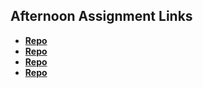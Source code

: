 ## Afternoon Assignment Links

* **[Repo](https://github.com/BlakeLawatch/https://github.com/BlakeLawatch/scoreboard)**
* **[Repo](https://github.com/BlakeLawatch/https://github.com/BlakeLawatch/swarm)**
* **[Repo](https://github.com/BlakeLawatch/https://github.com/BlakeLawatch/ice-cream-parlor)**
* **[Repo](https://github.com/BlakeLawatch/https://github.com/BlakeLawatch/dungeon-game)**
